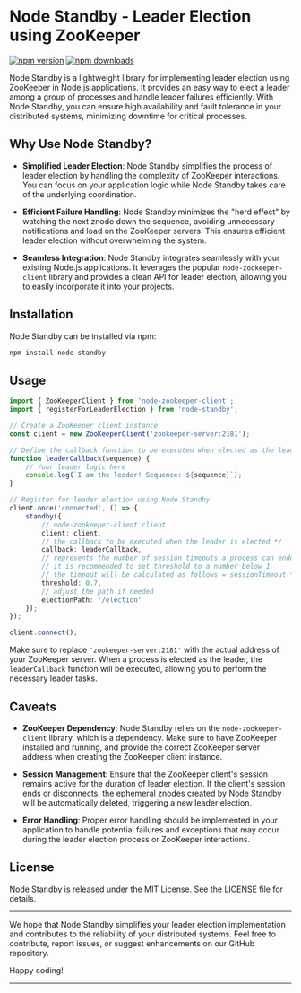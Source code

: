 # Node Standby - Leader Election using ZooKeeper

[![npm version](https://img.shields.io/npm/v/node-standby.svg)](https://www.npmjs.com/package/node-standby)
[![npm downloads](https://img.shields.io/npm/dm/node-standby.svg)](https://www.npmjs.com/package/node-standby)

Node Standby is a lightweight library for implementing leader election using ZooKeeper in Node.js applications. It provides an easy way to elect a leader among a group of processes and handle leader failures efficiently. With Node Standby, you can ensure high availability and fault tolerance in your distributed systems, minimizing downtime for critical processes.

## Why Use Node Standby?

- **Simplified Leader Election**: Node Standby simplifies the process of leader election by handling the complexity of ZooKeeper interactions. You can focus on your application logic while Node Standby takes care of the underlying coordination.

- **Efficient Failure Handling**: Node Standby minimizes the "herd effect" by watching the next znode down the sequence, avoiding unnecessary notifications and load on the ZooKeeper servers. This ensures efficient leader election without overwhelming the system.

- **Seamless Integration**: Node Standby integrates seamlessly with your existing Node.js applications. It leverages the popular `node-zookeeper-client` library and provides a clean API for leader election, allowing you to easily incorporate it into your projects.

## Installation

Node Standby can be installed via npm:

```bash
npm install node-standby
```

## Usage

```typescript
import { ZooKeeperClient } from 'node-zookeeper-client';
import { registerForLeaderElection } from 'node-standby';

// Create a ZooKeeper client instance
const client = new ZooKeeperClient('zookeeper-server:2181');

// Define the callback function to be executed when elected as the leader
function leaderCallback(sequence) {
    // Your leader logic here
    console.log(`I am the leader! Sequence: ${sequence}`);
}

// Register for leader election using Node Standby
client.once('connected', () => {
    standby({
        // node-zookeeper-client client
        client: client, 
        // the callback to be executed when the leader is elected */
        callback: leaderCallback,
        // represents the number of session timeouts a process can endure before being considered inactive
        // it is recommended to set threshold to a number below 1
        // the timeout will be calculated as follows = sessionTimeout * threshold 
        threshold: 0.7,
        // adjust the path if needed 
        electionPath: '/election'
    });
});

client.connect();
```

Make sure to replace `'zookeeper-server:2181'` with the actual address of your ZooKeeper server. When a process is elected as the leader, the `leaderCallback` function will be executed, allowing you to perform the necessary leader tasks.

## Caveats

- **ZooKeeper Dependency**: Node Standby relies on the `node-zookeeper-client` library, which is a dependency. Make sure to have ZooKeeper installed and running, and provide the correct ZooKeeper server address when creating the ZooKeeper client instance.

- **Session Management**: Ensure that the ZooKeeper client's session remains active for the duration of leader election. If the client's session ends or disconnects, the ephemeral znodes created by Node Standby will be automatically deleted, triggering a new leader election.

- **Error Handling**: Proper error handling should be implemented in your application to handle potential failures and exceptions that may occur during the leader election process or ZooKeeper interactions.

## License

Node Standby is released under the MIT License. See the [LICENSE](LICENSE) file for details.

---

We hope that Node Standby simplifies your leader election implementation and contributes to the reliability of your distributed systems. Feel free to contribute, report issues, or suggest enhancements on our GitHub repository.

Happy coding!

---
